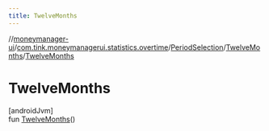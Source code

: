 ```yaml
---
title: TwelveMonths
---
```

//[moneymanager-ui](../../../../index.html)/[com.tink.moneymanagerui.statistics.overtime](../../index.html)/[PeriodSelection](../index.html)/[TwelveMonths](index.html)/[TwelveMonths](-twelve-months.html)



# TwelveMonths



[androidJvm]\
fun [TwelveMonths](-twelve-months.html)()




